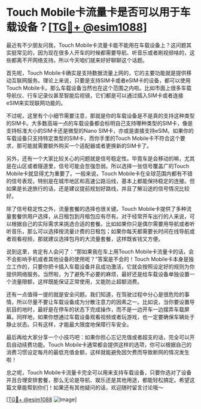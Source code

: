 # Touch Mobile卡流量卡是否可以用于车载设备？[[TG💪+ @esim1088](https://t.me/s/esim1088)]

最近有不少朋友问我，Touch Mobile卡流量卡能不能用在车载设备上？这问题其实挺常见的，因为现在很多人开车的时候都需要导航、听音乐或者刷视频啥的，这些都离不开网络支持。所以今天咱们就来好好聊聊这个话题。

首先呢，Touch Mobile卡确实是支持数据流量上网的，它的主要功能就是提供移动互联网服务。理论上来说，只要是支持SIM卡或者eSIM卡的设备，都可以使用Touch Mobile卡。那么车载设备当然也在这个范围之内啦。比如市面上很多车载导航仪、行车记录仪甚至智能后视镜，它们都是可以通过插入SIM卡或者连接eSIM来实现联网功能的。

不过呢，这里有个小细节需要注意，那就是你的车载设备是不是真的支持这种类型的SIM卡。大多数高端一点的车载设备都会标明自己支持哪种类型的SIM卡，像是支持标准大小的SIM卡还是微型的Nano SIM卡，亦或是直接支持eSIM。如果你的车载设备只支持特定类型的SIM卡，而你手里的Touch Mobile卡不符合这个要求，那可能就需要额外购买一个适配器或者更换新的SIM卡了。

另外，还有一个大家比较关心的问题就是信号稳定性。毕竟车是会移动的嘛，尤其是在山区或者隧道里，信号可能会忽强忽弱。所以选择一张信号覆盖广的Touch Mobile卡就显得尤为重要了。一般来说，Touch Mobile卡在全球范围内都有不错的信号表现，特别是在城市地区和高速公路沿线，基本上都能保持稳定的连接。但如果是长途旅行的话，还是建议提前规划好路线，并且了解沿途的信号情况比较好。

除了信号稳定性之外，流量套餐的选择也很关键。Touch Mobile卡提供了多种流量套餐供用户选择，从日租包到月租包应有尽有。对于经常开车出行的人来说，可以根据自己的实际需求来挑选合适的套餐。比如如果你只是偶尔需要用导航或者听听音乐，那么可以选择按流量计费的日租包；如果你每天都需要长时间在线导航或者观看视频，那就建议选择包月的大流量套餐，这样既省钱又方便。

说到这里，肯定有人会问了：“那如果我在车上用Touch Mobile卡流量卡的话，会不会影响手机或者其他设备的使用呢？”答案是不会的！Touch Mobile卡本身是独立工作的，只要你把卡插入车载设备并且成功激活，它就会按照设定好的规则为你提供网络服务。当然啦，为了避免不必要的麻烦，最好还是给车载设备单独设置一个流量限额，这样既能保证正常使用，又能防止超额消费。

还有一点值得一提的就是安全问题。我们知道，在驾驶过程中分心是很危险的事情，所以尽量不要让车载设备成为分散注意力的因素之一。比如说，当你要设置导航目的地时，最好是在停车的状态下完成操作，而不是一边开车一边摆弄车载屏幕。同样地，如果你想通过车载设备观看视频或者玩游戏，也一定要确保车辆处于静止状态。只有这样，才能最大限度地保障行车安全。

最后再给大家分享一个小技巧吧：如果你担心忘记充值或者超支的话，完全可以开启自动续费功能。Touch Mobile卡通常都会提供这样的选项，你可以根据自己的消费习惯设定每月的最低充值金额，这样就能避免因欠费而导致断网的情况发生啦！

总之呢，Touch Mobile卡流量卡完全可以用来支持车载设备，只要你选对了设备并且合理安排套餐，那么无论是导航、娱乐还是其他用途，都能轻松搞定。希望这篇文章能帮到你们！如果还有其他疑问的话，欢迎随时留言讨论哦～

[[TG💪+ @esim1088](https://t.me/s/esim1088) ![Image](https://i.postimg.cc/4NQfJmqS/Snipaste-2025-05-13-00-14-12.png)]